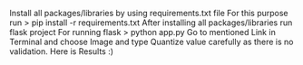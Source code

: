 Install all packages/libraries by using requirements.txt file
For this purpose run  > pip install -r requirements.txt
After installing all packages/libraries run flask project 
For running flask > python app.py
Go to mentioned Link in Terminal and choose Image and type Quantize value carefully as there is no validation.
Here is Results :)
